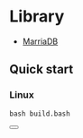 # Library
- [MarriaDB](https://mariadb.org/)

## Quick start
### Linux
<div class="code-box">
  <pre><code>bash build.bash</code></pre>
  <button onclick="copyCode(this)"></button>
</div>
